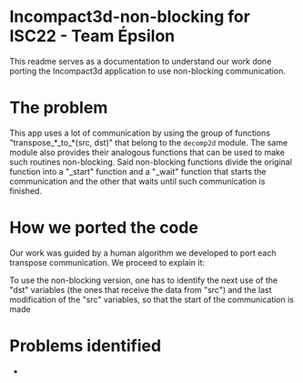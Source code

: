# Incompact3d-non-blocking for ISC22 - Team Épsilon

This readme serves as a documentation to understand our work done porting the Incompact3d application to use non-blocking communication.

# The problem

This app uses a lot of communication by using the group of functions "transpose\_\*\_to\_\*(src, dst)" that belong to the `decomp2d` module. The 
same module also provides their analogous functions that can be used to make such routines non-blocking. Said non-blocking functions divide the original
function into a "\_start" function and a "\_wait" function that starts the communication and the other that waits until such communication is finished.


# How we ported the code
Our work was guided by a human algorithm we developed to port each transpose communication. We proceed to explain it:

To use the non-blocking version, one has to identify the next use of the "dst" variables (the ones that receive the data from "src") and the last 
modification of the "src" variables, so that the start of the communication is made 

# Problems identified

* 
